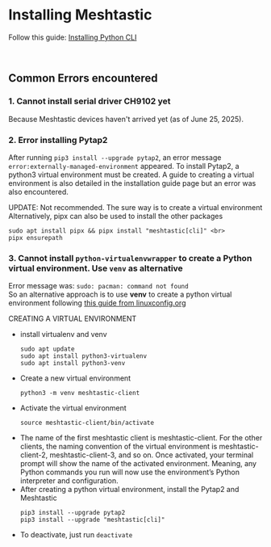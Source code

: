 # Installing Meshtastic
Follow this guide: [Installing Python CLI](https://meshtastic.org/docs/software/python/cli/installation/)

<br>

## Common Errors encountered

### 1. Cannot install serial driver CH9102 yet
Because Meshtastic devices haven't arrived yet (as of June 25, 2025).

### 2. Error installing Pytap2
After running `pip3 install --upgrade pytap2`, an error message `error:externally-managed-environment` appeared.
To install Pytap2, a python3 virtual environment must be created. A guide to creating a virtual environment is also detailed in the installation guide page but an error was also encountered.

UPDATE: Not recommended. The sure way is to create a virtual environment
Alternatively, pipx can also be used to install the other packages <br>
```
sudo apt install pipx && pipx install "meshtastic[cli]" <br>
pipx ensurepath
```


### 3. Cannot install `python-virtualenvwrapper` to create a Python virtual environment. Use `venv` as alternative
Error message was: `sudo: pacman: command not found` <br>
So an alternative approach is to use **venv** to create a python virtual environment following [this guide from linuxconfig.org](https://linuxconfig.org/creating-and-managing-python-virtual-environments-with-virtualenv-on-ubuntu-debian)

CREATING A VIRTUAL ENVIRONMENT
- install virtualenv and venv
  ```
  sudo apt update
  sudo apt install python3-virtualenv
  sudo apt install python3-venv
  ``` 
-  Create a new virtual environment
   ```
   python3 -m venv meshtastic-client
   ```
- Activate the virtual environment
  ```
  source meshtastic-client/bin/activate
  ```
- The name of the first meshtastic client is meshtastic-client. For the other clients, the naming convention of the virtual environment is meshtastic-client-2, meshtastic-client-3, and so on.
Once activated, your terminal prompt will show the name of the activated environment. Meaning, any Python commands you run will now use the environment’s Python interpreter and configuration.
- After creating a python virtual environment, install the Pytap2 and Meshtastic
  ```
  pip3 install --upgrade pytap2
  pip3 install --upgrade "meshtastic[cli]"
  ```
- To deactivate, just run `deactivate`
